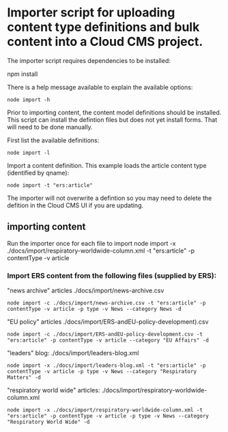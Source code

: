 # Importer script for uploading content type definitions and bulk content into a Cloud CMS project.

The importer script requires dependencies to be installed:

   npm install

There is a help message available to explain the available options:

    node import -h
    
Prior to importing content, the content model definitions should be installed.
This script can install the defintion files but does not yet install forms. That
will need to be done manually.

First list the available definitions:

    node import -l

Import a content definition. This example loads the article content type (identified by qname):

    node import -t "ers:article"

The importer will not overwrite a defintion so you may need to delete the defition in the Cloud CMS UI if you are updating.    

## importing content
Run the importer once for each file to import
node import -x ./docs/import/respiratory-worldwide-column.xml -t "ers:article" -p contentType -v article

### Import ERS content from the following files (supplied by ERS):

"news archive" articles
./docs/import/news-archive.csv

    node import -c ./docs/import/news-archive.csv -t "ers:article" -p contentType -v article -p type -v News --category News -d

"EU policy" articles
./docs/import/ERS-andEU-policy-development).csv

    node import -c ./docs/import/ERS-andEU-policy-development.csv -t "ers:article" -p contentType -v article --category "EU Affairs" -d

"leaders" blog:
./docs/import/leaders-blog.xml

    node import -x ./docs/import/leaders-blog.xml -t "ers:article" -p contentType -v article -p type -v News --category "Respiratory Matters" -d

"respiratory world wide" articles:
./docs/import/respiratory-worldwide-column.xml

    node import -x ./docs/import/respiratory-worldwide-column.xml -t "ers:article" -p contentType -v article -p type -v News --category "Respiratory World Wide" -d
